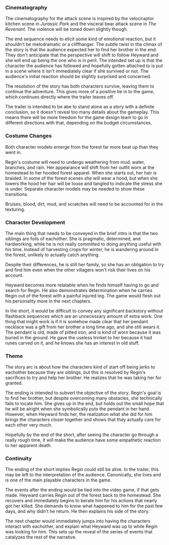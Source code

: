 ### Cinematography

The cinematography for the attack scene is inspired by the velociraptor kitchen scene in *Jurassic Park* and the visceral bear attack scene in *The Revenant.*  The violence will be toned down slightly though.

The end sequence needs to elicit some kind of emotional reaction, but it shouldn't be melodramatic or a cliffhanger. The subtle twist in the climax of the story is that the audience expected her to find her brother in the end: They don't anticipate that the perspective will shift to follow Heyward and she will end up being the one who is in peril.  The intended set up is that the character the audience has followed and hopefully gotten attached to is put in a scene where it isn't immediately clear if she survived or not.  The audience's initial reaction should be slightly surprised and concerned.  

The resolution of the story has both characters survive, leaving them to continue the adventure. This gives more of a positive tie in to the game, which continues directly where the trailer leaves off. 

The trailer is intended to be abe to stand alone as a story with a definite conclusion, so it doesn't reveal too many details about the gameplay.  This means there will be more freedom for the game design team to go in different directions with that, depending on the budget circumstances.

### Costume Changes
Both character models emerge from the forest far more beat up than they went in.  

Regin's costume will need to undergo weathering from mud, water, branches, and rain. Her appearance will shift from her outfit worn at the homestead to her hooded forest apparel.  When she starts out, her hair is braided.  In some of the forest scenes she will wear a hood, but when she lowers the hood her hair will be loose and tangled to indicate the stress she is under.  Separate character models may be needed to show these transitions.

Bruises, blood, dirt, mud, and scratches will need to be accounted for in the texturing.

### Character Development
The main thing that needs to be conveyed in the brief intro is that the two siblings are foils of eachother.  She is pragmatic, determined, and hardworking, while he is not really committed to doing anything useful with his time.  Instead of harvesting crops for winter, he is wandering around in the forest, unlikely to actually catch anything.

Despite their differences, he is still her family, so she has an obligation to try and find him even when the other villagers won't risk their lives on his account.  

Heyward becomes more relatable when he finds himself having to go and search for Regin. He also demonstrates determination when he carries Regin out of the forest with a painful injured leg.  The game would flesh out his personality more in the next chapters.

In the short, it would be difficult to convey any significant backstory without flashback sequences which are an unnecessary amount of extra work.  One thing that might work is if it is somehow made clear that her pendant necklace was a gift from her brother a long time ago, and she still wears it.  The pendant is old, made of pitted iron, and is kind of worn because it was buried in the ground. He gave the useless trinket to her because it had runes carved on it, and he knows she has an interest in old stuff.

### Theme
The story arc is about how the characters kind of start off being jerks to eachother because they are siblings, but this is resolved by Regin's sacrifices to try and help her brother.  He realizes that he was taking her for granted.

The ending is intended to subvert the objective of the story.  Regin's goal is to find her brother, but despite overcoming many obstacles, she technically fails to locate him.  She gives up in the end, but holds out the small hope that he will be alright when she symbolically puts the pendant in her hand.  However, when Heyward finds her, the realization what she did for him brings the characters closer together and shows that they actually care for each other very much.

Hopefully by the end of the short, after seeing the character go through a really rough time, it will make the audience have some empathetic reaction to her apparent death.  

### Continuity
The ending of the short implies Regin could still be alive.  In the trailer, this may be left to the interpretation of the audience. Canonically, she lives and is one of the main playable characters in the game.

The events after the ending would be tied into the video game, if that gets made.  Heyward carries Regin out of the forest back to the homestead.  She recovers and immediately begins to berate him for his actions that nearly got her killed.  She demands to know what happened to him for the past few days, and why didn't he return.  He then explains his side of the story.

The next chapter would immediately jumps into having the characters interact with eachother, and explain what Heyward was up to while Regin was looking for him.  This sets up the reveal of the series of events that catalyzes the rest of the narrative.




